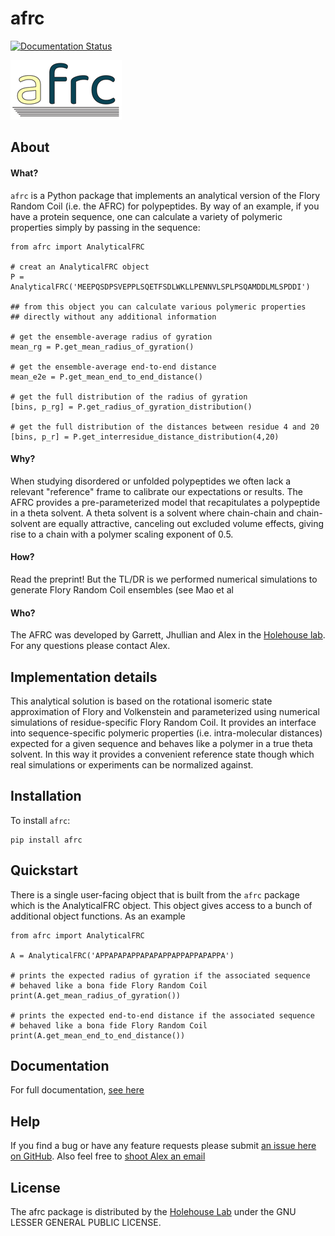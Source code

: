 afrc
==============================
[//]: # (Badges)
[![Documentation Status](https://readthedocs.org/projects/afrc/badge/?version=latest)](https://afrc.readthedocs.io/en/latest/?badge=latest)

![AFRC logo](afrc_logo.png)

## About
#### What?
`afrc` is a Python package that implements an analytical version of the Flory Random Coil (i.e. the AFRC) for polypeptides. By way of an example, if you have a protein sequence, one can calculate a variety of polymeric properties simply by passing in the sequence:


	from afrc import AnalyticalFRC
	
	# creat an AnalyticalFRC object
	P = AnalyticalFRC('MEEPQSDPSVEPPLSQETFSDLWKLLPENNVLSPLPSQAMDDLMLSPDDI')
	
	## from this object you can calculate various polymeric properties
	## directly without any additional information
	
	# get the ensemble-average radius of gyration
	mean_rg = P.get_mean_radius_of_gyration()
	
	# get the ensemble-average end-to-end distance
	mean_e2e = P.get_mean_end_to_end_distance()
	
	# get the full distribution of the radius of gyration
	[bins, p_rg] = P.get_radius_of_gyration_distribution()
	
	# get the full distribution of the distances between residue 4 and 20
	[bins, p_r] = P.get_interresidue_distance_distribution(4,20)

#### Why?
When studying disordered or unfolded polypeptides we often lack a relevant "reference" frame to calibrate our expectations or results. The AFRC provides a pre-parameterized model that recapitulates a polypeptide in a theta solvent. A theta solvent is a solvent where chain-chain and chain-solvent are equally attractive, canceling out excluded volume effects, giving rise to a chain with a polymer scaling exponent of 0.5. 

#### How?
Read the preprint! But the TL/DR is we performed numerical simulations to generate Flory Random Coil ensembles (see Mao et al 

#### Who?
The AFRC was developed by Garrett, Jhullian and Alex in the [Holehouse lab](https://www.holehouselab.com/). For any questions please contact Alex.


## Implementation details
This analytical solution is based on the rotational isomeric state approximation of Flory and Volkenstein and parameterized using numerical simulations of residue-specific Flory Random Coil. It provides an interface into sequence-specific polymeric properties (i.e. intra-molecular distances) expected for a given sequence and behaves like a polymer in a true theta solvent. In this way it provides a convenient reference state though which real simulations or experiments can be normalized against.

## Installation
To install `afrc`:

	pip install afrc 


## Quickstart
There is a single user-facing object that is built from the `afrc` package which is the AnalyticalFRC object. This object gives access to a bunch of additional object functions. As an example

	from afrc import AnalyticalFRC
	
	A = AnalyticalFRC('APPAPAPAPPAPAPAPPAPPAPPAPAPPA')
	
	# prints the expected radius of gyration if the associated sequence 
	# behaved like a bona fide Flory Random Coil
	print(A.get_mean_radius_of_gyration())  
	
	# prints the expected end-to-end distance if the associated sequence 
	# behaved like a bona fide Flory Random Coil
	print(A.get_mean_end_to_end_distance())
	

## Documentation
For full documentation, [see here](https://afrc.readthedocs.io/)

## Help
If you find a bug or have any feature requests please submit [an issue here on GitHub](https://github.com/idptools/afrc/issues). Also feel free to [shoot Alex an email]()

## License
The afrc package is distributed by the [Holehouse Lab](https://www.holehouselab.com/) under the GNU LESSER GENERAL PUBLIC LICENSE.


